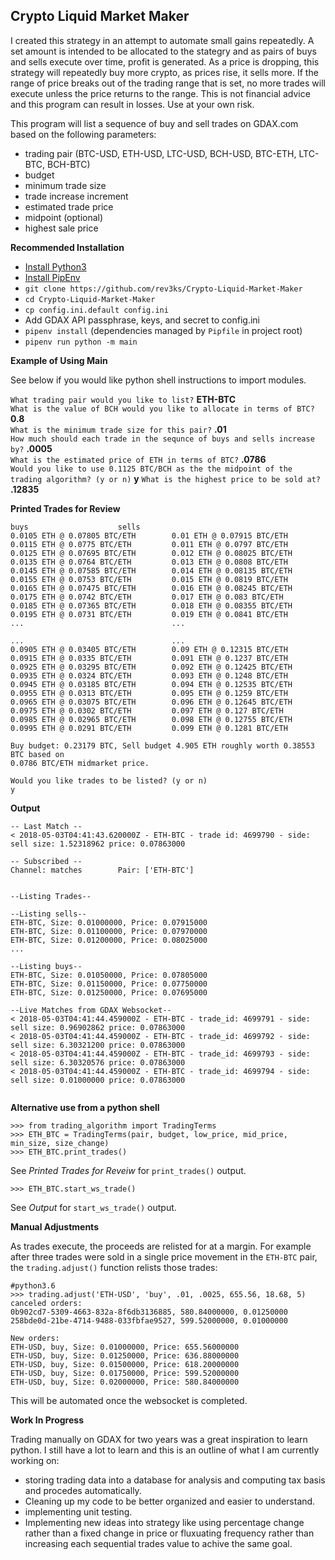 ## Crypto Liquid Market Maker

I created this strategy in an attempt to automate small gains repeatedly. A set amount is intended to be allocated to the stategry and as pairs of buys and sells execute over time, profit is generated. As a price is dropping, this strategy will repeatedly buy more crypto, as prices rise, it sells more. If the range of price breaks out of the trading range that is set, no more trades will execute unless the price returns to the range. This is not financial advice and this program can result in losses. Use at your own risk.

This program will list a sequence of buy and sell trades on GDAX.com based on the following parameters:  
* trading pair (BTC-USD, ETH-USD, LTC-USD, BCH-USD, BTC-ETH, LTC-BTC, BCH-BTC)
* budget
* minimum trade size
* trade increase increment
* estimated trade price
* midpoint (optional)
* highest sale price

**Recommended Installation**
* [Install Python3](http://docs.python-guide.org/en/latest/starting/install3)
* [Install PipEnv](https://docs.pipenv.org/)
* `git clone https://github.com/rev3ks/Crypto-Liquid-Market-Maker`
* `cd Crypto-Liquid-Market-Maker`
* `cp config.ini.default config.ini`
* Add GDAX API passphrase, keys, and secret to config.ini
* `pipenv install` (dependencies managed by `Pipfile` in project root)
* `pipenv run python -m main`

**Example of Using Main**

See below if you would like python shell instructions to import modules.

`What trading pair would you like to list?` **ETH-BTC**  
`What is the value of BCH would you like to allocate in terms of BTC?` **0.8**  
`What is the minimum trade size for this pair?` **.01**  
`How much should each trade in the sequnce of buys and sells increase by?` **.0005**  
`What is the estimated price of ETH in terms of BTC?` **.0786**  
`Would you like to use 0.1125 BTC/BCH as the the midpoint of the trading algorithm? (y or n)` **y**
`What is the highest price to be sold at?` **.12835**  

**Printed Trades for Review**
```
buys					sells
0.0105 ETH @ 0.07805 BTC/ETH		0.01 ETH @ 0.07915 BTC/ETH
0.0115 ETH @ 0.0775 BTC/ETH			0.011 ETH @ 0.0797 BTC/ETH
0.0125 ETH @ 0.07695 BTC/ETH		0.012 ETH @ 0.08025 BTC/ETH
0.0135 ETH @ 0.0764 BTC/ETH			0.013 ETH @ 0.0808 BTC/ETH
0.0145 ETH @ 0.07585 BTC/ETH		0.014 ETH @ 0.08135 BTC/ETH
0.0155 ETH @ 0.0753 BTC/ETH			0.015 ETH @ 0.0819 BTC/ETH
0.0165 ETH @ 0.07475 BTC/ETH		0.016 ETH @ 0.08245 BTC/ETH
0.0175 ETH @ 0.0742 BTC/ETH			0.017 ETH @ 0.083 BTC/ETH
0.0185 ETH @ 0.07365 BTC/ETH		0.018 ETH @ 0.08355 BTC/ETH
0.0195 ETH @ 0.0731 BTC/ETH			0.019 ETH @ 0.0841 BTC/ETH
...									...

...									...
0.0905 ETH @ 0.03405 BTC/ETH		0.09 ETH @ 0.12315 BTC/ETH
0.0915 ETH @ 0.0335 BTC/ETH			0.091 ETH @ 0.1237 BTC/ETH
0.0925 ETH @ 0.03295 BTC/ETH		0.092 ETH @ 0.12425 BTC/ETH
0.0935 ETH @ 0.0324 BTC/ETH			0.093 ETH @ 0.1248 BTC/ETH
0.0945 ETH @ 0.03185 BTC/ETH		0.094 ETH @ 0.12535 BTC/ETH
0.0955 ETH @ 0.0313 BTC/ETH			0.095 ETH @ 0.1259 BTC/ETH
0.0965 ETH @ 0.03075 BTC/ETH		0.096 ETH @ 0.12645 BTC/ETH
0.0975 ETH @ 0.0302 BTC/ETH			0.097 ETH @ 0.127 BTC/ETH
0.0985 ETH @ 0.02965 BTC/ETH		0.098 ETH @ 0.12755 BTC/ETH
0.0995 ETH @ 0.0291 BTC/ETH			0.099 ETH @ 0.1281 BTC/ETH

Buy budget: 0.23179 BTC, Sell budget 4.905 ETH roughly worth 0.38553 BTC based on 
0.0786 BTC/ETH midmarket price.

Would you like trades to be listed? (y or n)
y
```

**Output**
```
-- Last Match -- 
< 2018-05-03T04:41:43.620000Z - ETH-BTC - trade id: 4699790 - side: sell size: 1.52318962 price: 0.07863000

-- Subscribed --
Channel: matches		Pair: ['ETH-BTC']


--Listing Trades-- 

--Listing sells--
ETH-BTC, Size: 0.01000000, Price: 0.07915000
ETH-BTC, Size: 0.01100000, Price: 0.07970000
ETH-BTC, Size: 0.01200000, Price: 0.08025000
...

--Listing buys--
ETH-BTC, Size: 0.01050000, Price: 0.07805000
ETH-BTC, Size: 0.01150000, Price: 0.07750000
ETH-BTC, Size: 0.01250000, Price: 0.07695000

--Live Matches from GDAX Websocket--
< 2018-05-03T04:41:44.459000Z - ETH-BTC - trade_id: 4699791 - side: sell size: 0.96902862 price: 0.07863000
< 2018-05-03T04:41:44.459000Z - ETH-BTC - trade_id: 4699792 - side: sell size: 6.30321200 price: 0.07863000
< 2018-05-03T04:41:44.459000Z - ETH-BTC - trade_id: 4699793 - side: sell size: 6.30320576 price: 0.07863000
< 2018-05-03T04:41:44.459000Z - ETH-BTC - trade_id: 4699794 - side: sell size: 0.01000000 price: 0.07863000


```

**Alternative use from a python shell**

```
>>> from trading_algorithm import TradingTerms 
>>> ETH_BTC = TradingTerms(pair, budget, low_price, mid_price, min_size, size_change)
>>> ETH_BTC.print_trades()
```
See *Printed Trades for Reveiw* for `print_trades()` output.
```
>>> ETH_BTC.start_ws_trade()
```
See *Output* for `start_ws_trade()` output.

**Manual Adjustments**

As trades execute, the proceeds are relisted for at a margin. For example after three trades were sold in a single price movement in the `ETH-BTC` pair, the `trading.adjust()` function relists those trades:

```
#python3.6
>>> trading.adjust('ETH-USD', 'buy', .01, .0025, 655.56, 18.68, 5)
canceled orders:
0b902cd7-5309-4663-832a-8f6db3136885, 580.84000000, 0.01250000
258bde0d-21be-4714-9488-033fbfae9527, 599.52000000, 0.01000000

New orders:
ETH-USD, buy, Size: 0.01000000, Price: 655.56000000
ETH-USD, buy, Size: 0.01250000, Price: 636.88000000
ETH-USD, buy, Size: 0.01500000, Price: 618.20000000
ETH-USD, buy, Size: 0.01750000, Price: 599.52000000
ETH-USD, buy, Size: 0.02000000, Price: 580.84000000
```

This will be automated once the websocket is completed. 

**Work In Progress**

Trading manually on GDAX for two years was a great inspiration to learn python. I still have a lot to learn and this is an outline of what I am currently working on:

* storing trading data into a database for analysis and computing tax basis and procedes automatically. 
* Cleaning up my code to be better organized and easier to understand.
* implementing unit testing.
* Implementing new ideas into strategy like using percentage change rather than a fixed change in price or fluxuating frequency rather than increasing each sequential trades value to achive the same goal. 
